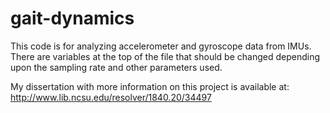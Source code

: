 # gait-dynamics

This code is for analyzing accelerometer and gyroscope data from IMUs. There are variables at the top of the file that should be changed depending upon the sampling rate and other parameters used.

My dissertation with more information on this project is available at: http://www.lib.ncsu.edu/resolver/1840.20/34497
